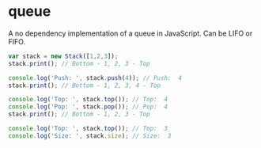 # queue
A no dependency implementation of a queue in JavaScript. Can be LIFO or FIFO.

```javascript
var stack = new Stack([1,2,3]);
stack.print(); // Bottom - 1, 2, 3 - Top

console.log('Push: ', stack.push(4)); // Push:  4
stack.print(); // Bottom - 1, 2, 3, 4 - Top

console.log('Top: ', stack.top()); // Top:  4
console.log('Pop: ', stack.pop()); // Pop:  4
stack.print(); // Bottom - 1, 2, 3 - Top

console.log('Top: ', stack.top()); // Top:  3
console.log('Size: ', stack.size); // Size:  3
```
